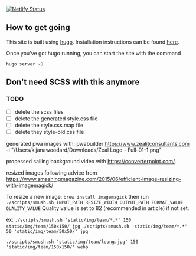 [![Netlify Status](https://api.netlify.com/api/v1/badges/1085838f-84c4-4b10-ba93-bdbb2e7b3955/deploy-status)](https://app.netlify.com/sites/zeal-website/deploys)

## How to get going

This site is built using [hugo](https://gohugo.io).  Installation instructions can be found [here](https://gohugo.io/getting-started/installing/).

Once you've got hugo running, you can start the site with the command

```
hugo server -D
```

## Don't need SCSS with this anymore

### TODO
- [ ] delete the scss files
- [ ] delete the generated style.css file
- [ ] delete the style.css.map file
- [ ] delete they style-old.css file

generated pwa images with: pwabuilder https://www.zealitconsultants.com -i "/Users/kijanawoodard/Downloads/Zeal Logo - Full-01-1.png"

processed sailing background video with https://converterpoint.com/.

resized images following advice from https://www.smashingmagazine.com/2015/06/efficient-image-resizing-with-imagemagick/

To resize a new image:
`brew install imagemagick`
then run 
`./scripts/smush.sh INPUT_PATH RESIZE_WIDTH OUTPUT_PATH FORMAT_VALUE QUALITY_VALUE`
Quality value is set to 82 (recommended in article) if not set.

ex:
`./scripts/smush.sh 'static/img/team/*.*' 150 static/img/team/150x150/ jpg`
`./scripts/smush.sh 'static/img/team/*.*' 50 'static/img/team/50x50/' jpg`

`./scripts/smush.sh 'static/img/team/leong.jpg' 150 'static/img/team/150x150/' webp`